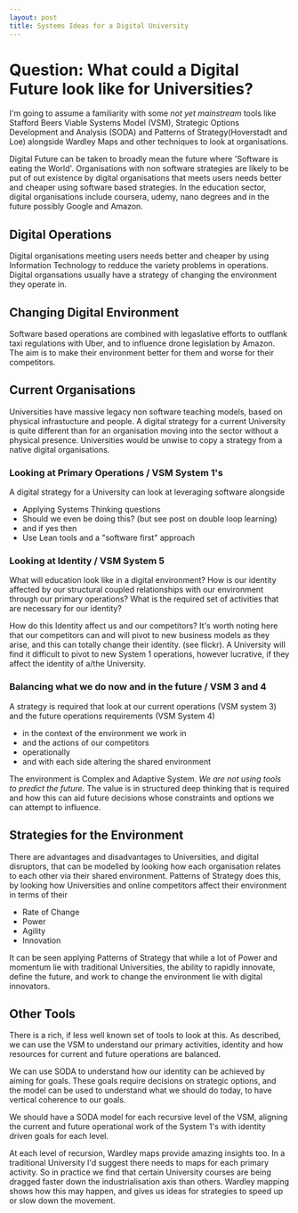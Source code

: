 ```yaml
---
layout: post
title: Systems Ideas for a Digital University
---
```

# Question: What could a Digital Future look like for Universities?
I'm going to assume a familiarity with some *not yet mainstream* tools like Stafford Beers Viable Systems Model (VSM), Strategic Options Development and Analysis (SODA) and Patterns of Strategy(Hoverstadt and Loe) alongside Wardley Maps and other techniques to look at organisations.

Digital Future can be taken to broadly mean the future where 'Software is eating the World'. Organisations with non software strategies are likely to be put of out existence by digital organisations that meets users needs better and cheaper using software based strategies.
In the education sector, digital organisations include coursera, udemy, nano degrees and in the future possibly Google and Amazon.

## Digital Operations
Digital organisations meeting users needs better and cheaper by using Information Technology to redduce the variety problems in operations. Digital organsations usually have a strategy of changing the environment they operate in.

## Changing Digital Environment
Software based operations are combined with legaslative efforts to outflank taxi regulations with Uber, and to influence drone legislation by Amazon. The aim is to make their environment better for them and worse for their competitors.

## Current Organisations
Universities have massive legacy non software teaching models, based on physical infrastucture and people.  A digital strategy for a current University is quite different than for an organisation moving into the sector without a physical presence. Universities would be unwise to copy a strategy from a native digital organisations.

### Looking at Primary Operations /  VSM System 1's
A digital strategy for a University can look at leveraging software alongside
* Applying Systems Thinking questions
 * Should we even be doing this? (but see post on double loop learning)
* and if yes then
 * Use Lean tools and a "software first" approach

### Looking at Identity / VSM System 5
What will education look like in a digital environment? How is our identity affected by our structural  coupled relationships with our environment through our primary operations? What is the required set of activities that are necessary for our identity?

How do this Identity affect us and our competitors? It's worth noting here that our competitors can and will pivot to new business models as they arise, and this can totally change their identity. (see flickr). A University will find it difficult to pivot to new System 1 operations, however lucrative, if they affect the identity of a/the University.


### Balancing what we do now and in the future / VSM 3 and 4
A strategy is required that look at our current operations (VSM system 3) and the future operations requirements (VSM System 4)
* in the context of the environment we work in
* and the actions of our competitors
* operationally
* and with each side altering the shared environment

The environment is Complex and Adaptive System. *We are not using tools to predict the future*. The value is in structured deep thinking that is required and how this can aid future decisions whose constraints and options we can attempt to influence.


## Strategies for the Environment
There are advantages and disadvantages to Universities, and digital disruptors, that can be modelled by looking how each organisation relates to each other via their shared environment. Patterns of Strategy does this, by looking how Universities and online competitors affect their environment in terms of their
* Rate of Change
* Power
* Agility
* Innovation  

It can be seen applying Patterns of Strategy that while a lot of Power and momentum lie with traditional Universities, the ability to rapidly innovate, define the future, and work to change the environment lie with digital innovators.


## Other Tools
There is a rich, if less well known set of tools to look at this.
As described, we can use the VSM to understand our primary activities, identity and how resources for current and future operations are balanced.

We can use SODA to understand how our identity can be achieved by aiming for goals. These goals require decisions on strategic options, and the model can be used to understand what we should do today, to have vertical coherence to our goals.

We should have a SODA model for each recursive level of the VSM, aligning the current and future operational work of the System 1's with  identity driven goals for each level.

At each level of recursion, Wardley maps provide amazing insights too. In a traditional University I'd suggest there needs to maps for each primary activity. So in practice we find that certain University courses are being dragged faster down the industrialisation axis than others. Wardley mapping shows how this may happen, and gives us ideas for strategies to speed up or slow down the movement.
